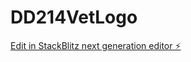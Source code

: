 # DD214VetLogo

[Edit in StackBlitz next generation editor ⚡️](https://stackblitz.com/~/github.com/A15110/DD214VetLogo)